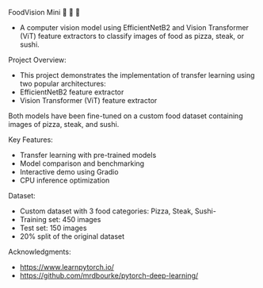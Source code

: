 FoodVision Mini 🍕 🥩 🍣
- A computer vision model using EfficientNetB2 and Vision Transformer (ViT) feature extractors to classify images of food as pizza, steak, or sushi.
  
Project Overview:
- This project demonstrates the implementation of transfer learning using two popular architectures:
- EfficientNetB2 feature extractor
- Vision Transformer (ViT) feature extractor

Both models have been fine-tuned on a custom food dataset containing images of pizza, steak, and sushi.

Key Features:
- Transfer learning with pre-trained models
- Model comparison and benchmarking
- Interactive demo using Gradio
- CPU inference optimization

Dataset:
- Custom dataset with 3 food categories: Pizza, Steak, Sushi-
- Training set: 450 images
- Test set: 150 images
- 20% split of the original dataset

Acknowledgments:
- https://www.learnpytorch.io/
- https://github.com/mrdbourke/pytorch-deep-learning/
